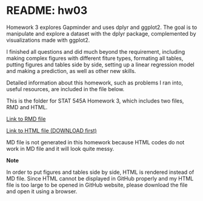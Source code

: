 # README: hw03

Homework 3 explores Gapminder and uses dplyr and ggplot2. The goal is to manipulate and explore a dataset with the dplyr package, complemented by visualizations made with ggplot2.

I finished all questions and did much beyond the requirement, including making complex figures with different fiture types, formating all tables, putting figures and tables side by side, setting up a linear regression model and making a prediction, as well as other new skills.

Detailed information about this homework, such as problems I ran into, useful resources, are included in the file below.

This is the folder for STAT 545A Homework 3, which includes two files, RMD and HTML.

[Link to RMD file](https://github.com/yuanjisun/STAT545-hw-Sun-Yuanji/blob/master/hw03/hw03.Rmd)

[Link to HTML file (DOWNLOAD first)](https://github.com/yuanjisun/STAT545-hw-Sun-Yuanji/blob/master/hw03/hw03.html)

MD file is not generated in this homework because HTML codes do not work in MD file and it will look quite messy.

__Note__

In order to put figures and tables side by side, HTML is rendered instead of MD file. Since HTML cannot be displayed in GitHub properly and my HTML file is too large to be opened in GitHub website, please download the file and open it using a browser.

